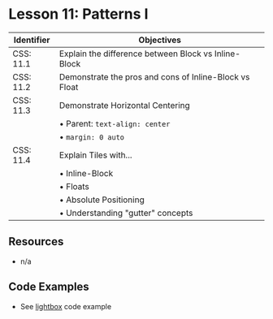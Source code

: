 # Lesson 11: Patterns I

Identifier   | Objectives
-------------|------------
CSS: 11.1    | Explain the difference between Block vs Inline-Block
CSS: 11.2    | Demonstrate the pros and cons of Inline-Block vs Float
CSS: 11.3    | Demonstrate Horizontal Centering
             | &bull; Parent: `text-align: center`
             | &bull; `margin: 0 auto`
CSS: 11.4    | Explain Tiles with...
             | &bull; Inline-Block
             | &bull; Floats
             | &bull; Absolute Positioning
             | &bull; Understanding "gutter" concepts

## Resources
- n/a

## Code Examples

- See [lightbox](lightbox) code example